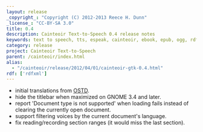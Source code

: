 ```yaml
---
layout: release
_copyright_: "Copyright (C) 2012-2013 Reece H. Dunn"
_license_: "CC-BY-SA 3.0"
title: 0.4
description: Cainteoir Text-to-Speech 0.4 release notes
keywords: text to speech, tts, espeak, cainteoir, ebook, epub, ogg, rdf, metadata, gnome, gtk
category: release
project: Cainteoir Text-to-Speech
parent: /cainteoir/index.html
alias:
  - "/cainteoir/release/2012/04/01/cainteoir-gtk-0.4.html"
rdf: ['rdfxml']
---
```


*  initial translations from [OSTD](http://littlesvr.ca/ostd).
*  hide the titlebar when maximized on GNOME 3.4 and later.
*  report 'Document type is not supported' when loading fails instead of clearing the currently open document.
*  support filtering voices by the current document's language.
*  fix reading/recording section ranges (it would miss the last section).
